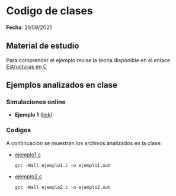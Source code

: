 # Codigo de clases

**Fecha**: 21/09/2021

## Material de estudio

Para comprender el ejemplo revise la teoria disponible en el enlace [Estructuras en C](https://github.com/dannymrock/UdeA-SO-Lab/blob/master/lab0/lab0b/parte4/estructuras.ipynb)

## Ejemplos analizados en clase

### Simulaciones online

* **Ejemplo 1** ([link](https://pythontutor.com/c.html#code=%0A%0Atypedef%20struct%20_Fecha%20%7B%0A%20%20unsigned%20d%3B%0A%20%20unsigned%20m%3B%0A%20%20unsigned%20a%3B%0A%7D%20Fecha%3B%0A%0Aint%20main%28%29%20%7B%0A%20%20%0A%20%20char%20*nombres%5B5%5D%20%3D%20%7B%0A%20%20%20%20%20%20%20%20%22Ernesto%22,%0A%20%20%20%20%20%20%20%20%22Andres%22,%0A%20%20%20%20%20%20%20%20%22Alvaro%22,%0A%20%20%20%20%20%20%20%20%22Juan%20Manuel%22,%0A%20%20%20%20%20%20%20%20%22Ivan%22%0A%20%20%20%20%7D%3B%0A%20%20%20%20%0A%20%20char%20*apellidos%5B%5D%20%3D%20%7B%0A%20%20%20%20%20%20%20%20%22Samper%22,%0A%20%20%20%20%20%20%20%20%22Pastrana%22,%0A%20%20%20%20%20%20%20%20%22Uribe%22,%0A%20%20%20%20%20%20%20%20%22Santos%22,%0A%20%20%20%20%20%20%20%20%22Duque%22%0A%20%20%20%20%7D%3B%0A%0A%20%20int%20edades%5B%5D%20%3D%20%7B71,67,69,70,45%7D%3B%0A%20%20%0A%20%20Fecha%20fechas_nacimiento%5B%5D%20%3D%20%7B%0A%20%20%20%20%20%20%20%20%7B3,%208,%201950%7D,%0A%20%20%20%20%20%20%20%20%7B17,%208,%201954%7D,%0A%20%20%20%20%20%20%20%20%7B4,%207,%201952%7D,%0A%20%20%20%20%20%20%20%20%7B10,%208,%201951%7D,%0A%20%20%20%20%20%20%20%20%7B1,%208,%201976%7D%0A%20%20%7D%3B%0A%20%20%20%20%0A%20%20return%200%3B%0A%7D&mode=edit&origin=opt-frontend.js&py=c_gcc9.3.0&rawInputLstJSON=%5B%5D))

### Codigos

A continuación se muestran los archivos analizados en la clase:
* [ejemplo1.c](ejemplo1.c)

  ```
  gcc -Wall ejemplo1.c -o ejemplo1.out
  ```

* [ejemplo2.c](ejemplo2.c) 

  ```
  gcc -Wall ejemplo2.c -o ejemplo2.out
  ```




